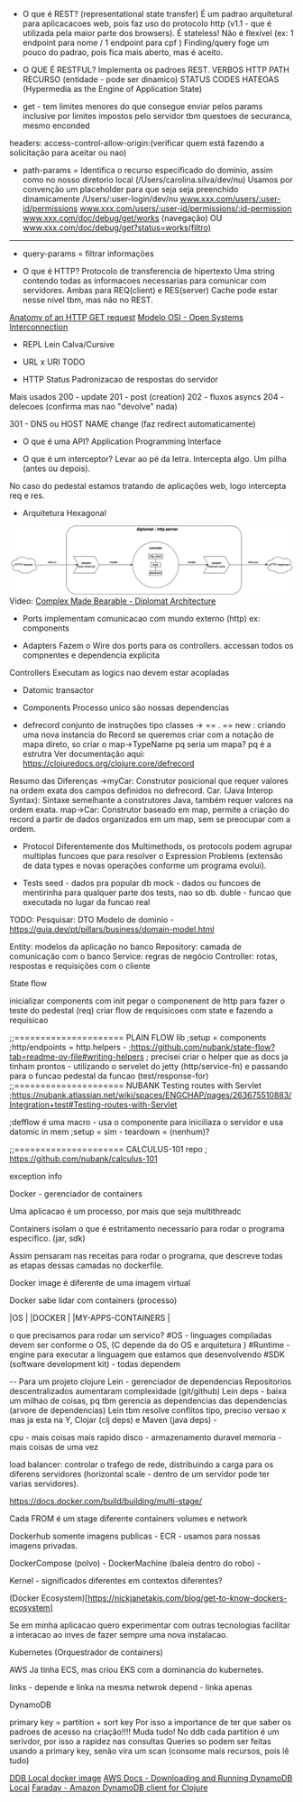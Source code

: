 - O que é REST?
(representational state transfer)
É um padrao arquitetural para aplicacacoes web, pois faz uso do protocolo http (v1.1 - que é utilizada pela maior parte dos browsers).
É stateless! 
Não é flexível (ex: 1 endpoint para nome / 1 endpoint para cpf )
Finding/query foge um pouco do padrao, pois fica mais aberto, mas é aceito.

- O QUE É RESTFUL?
Implementa os padroes REST.
VERBOS HTTP 
PATH RECURSO (entidade - pode ser dinamico)
STATUS CODES
HATEOAS (Hypermedia as the Engine of Application State)


- get - tem limites menores do que consegue enviar pelos params
inclusive por limites impostos pelo servidor 
    tbm questoes de securanca, mesmo enconded

 headers: access-control-allow-origin:(verificar quem está fazendo a solicitação para aceitar ou nao)

 - path-params = Identifica o recurso especificado do dominio, assim como no nosso diretorio local 
 (/Users/carolina.silva/dev/nu)
 Usamos por convenção um placeholder para que seja seja preenchido dinamicamente 
 /Users/:user-login/dev/nu
  www.xxx.com/users/:user-id/permissions 
  www.xxx.com/users/:user-id/permissions/:id-permission 
  www.xxx.com/doc/debug/get/works (navegação) OU www.xxx.com/doc/debug/get?status=works(filtro)
 ----

 - query-params = filtrar informações

- O que é HTTP?
Protocolo de transferencia de hipertexto
Uma string contendo todas as informacoes necessarias para comunicar com servidores.
Ambas para  REQ(client) e RES(server)
Cache pode estar nesse nivel tbm, mas não no REST.  

[Anatomy of an HTTP GET request](https://www.oreilly.com/library/view/head-first-servlets/9780596516680/ch01s13.html)
[Modelo OSI - Open Systems Interconnection](https://community.cisco.com/t5/image/serverpage/image-id/180291iDA59C8DFF9920CD8?v=v2)

- REPL
Lein
Calva/Cursive

- URL x URI
TODO

- HTTP Status 
Padronizacao de respostas do servidor

Mais usados
200 - update
201 - post (creation)
202 - fluxos asyncs
204 - delecoes (confirma mas nao "devolve" nada)

301 - DNS ou HOST NAME change (faz redirect automaticamente)

- O que é uma API?
Application Programming Interface 

- O que é um interceptor?
Levar ao pé da letra. Intercepta algo. Um pilha (antes ou depois). 

No caso do pedestal estamos tratando de aplicações web, logo intercepta req e res.

- Arquitetura Hexagonal
 
 ![Arquitetura Hexagonal](hexarch.png)
 Video: [Complex Made Bearable -  Diplomat Architecture](https://www.youtube.com/watch?v=ct5aWqhHARs)

- Ports 
implementam comunicacao com mundo externo (http)
ex: components 

- Adapters
Fazem o Wire dos ports para os controllers.
accessan todos os compnentes e dependencia explicita


Controllers
Executam as logics 
nao devem estar acopladas


- Datomic 
transactor 


- Components
Processo unico
são nossas dependencias

- defrecord 
conjunto de instruções
tipo classes 
-> ==  .  == new : criando uma nova instancia do Record
se queremos criar com a notação de mapa direto, so criar o map->TypeName
pq seria um mapa? pq é a estrutra 
Ver documentação aqui: https://clojuredocs.org/clojure.core/defrecord 

Resumo das Diferenças
->myCar: Construtor posicional que requer valores na ordem exata dos campos definidos no defrecord.
Car. (Java Interop Syntax): Sintaxe semelhante a construtores Java, também requer valores na ordem exata.
map->Car: Construtor baseado em map, permite a criação do record a partir de dados organizados em um map, sem se preocupar com a ordem.

- Protocol
Diferentemente dos Multimethods, os protocols podem agrupar multiplas funcoes que para resolver o Expression Problems (extensão de data types e novas operações conforme um programa evolui).

- Tests
seed - dados pra popular db 
mock - dados ou funcoes de mentirinha para qualquer parte dos tests, nao so db.
duble - funcao que executada no lugar da funcao real

TODO:
Pesquisar:
DTO 
Modelo de dominio - https://guia.dev/pt/pillars/business/domain-model.html

Entity: modelos da aplicação no banco
Repository: camada de comunicação com o banco
Service: regras de negócio
Controller: rotas, respostas e requisições com o cliente

State flow

inicializar components com init
pegar o componenent de http para fazer o teste do pedestal (req)
criar flow de requisicoes com state e fazendo a requisicao

;;===================== PLAIN FLOW lib
;setup =  components
;http/endpoints = http.helpers - 
;https://github.com/nubank/state-flow?tab=readme-ov-file#writing-helpers
; precisei criar o helper que as docs ja tinham prontos - utilizando o servelet do jetty (http/service-fn) e passando para o funcao pedestal da funcao (test/response-for)
;;===================== NUBANK Testing routes with Servlet
;https://nubank.atlassian.net/wiki/spaces/ENGCHAP/pages/263675510883/Integration+test#Testing-routes-with-Servlet

;defflow é uma macro -  usa o componente para iniciliaza o servidor e usa datomic in mem
;setup = sim  -  teardown = (nenhum)?


;;===================== CALCULUS-101 repo
; https://github.com/nubank/calculus-101




exception info

Docker - gerenciador de containers

Uma aplicacao é um processo, por mais que seja multithreadc


Containers isolam o que é estritamento necessario para rodar o programa especifico. (jar, sdk)

Assim pensaram nas receitas para rodar o programa, que descreve todas as etapas dessas camadas no dockerfile.

Docker image é diferente de uma imagem virtual

Docker sabe lidar com containers (processo)

|OS                 |
|DOCKER             |
|MY-APPS-CONTAINERS |

o que precisamos para rodar um servico?
#OS - linguages compiladas devem ser conforme o OS, (C depende da do OS e arquitetura )
#Runtime - engine para executar a linguagem que estamos que desenvolvendo
#SDK (software development kit) - todas dependem 


-- Para um projeto clojure
Lein - gerenciador de dependencias
Repositorios descentralizados aumentaram complexidade (git/github)
Lein deps - baixa um milhao de coisas, pq tbm gerencia as dependencias das dependencias (arvore de dependencias) 
Lein tbm resolve conflitos tipo, preciso versao x mas ja esta na Y,
Clojar (clj deps) e Maven (java deps) -  


cpu - mais coisas mais rapido
disco - armazenamento duravel
memoria - mais coisas de uma vez

load balancer: controlar o trafego de rede, distribuindo a carga para os diferens servidores (horizontal scale - dentro de um servidor pode ter varias servidores).

https://docs.docker.com/build/building/multi-stage/

Cada FROM é um stage diferente 
containers volumes e network


Dockerhub somente imagens publicas - 
ECR - usamos para nossas imagens privadas.

DockerCompose (polvo) - 
DockerMachine (baleia dentro do robo) - 

Kernel - significados diferentes em contextos diferentes?

(Docker Ecosystem)[https://nickjanetakis.com/blog/get-to-know-dockers-ecosystem]

Se em minha aplicacao quero experimentar com outras tecnologias facilitar a interacao ao inves de fazer sempre uma nova instalacao.


Kubernetes (Orquestrador de containers)

AWS
Ja tinha ECS, mas criou EKS com a dominancia do kubernetes.

links - depende e linka na mesma netwrok
depend - linka apenas

DynamoDB

primary key = partition + sort key
Por isso a importance de ter que saber os padroes de acesso na criação!!!! Muda tudo!
No ddb cada partition é um serivdor, por isso a rapidez nas consultas
Queries so podem ser feitas usando a primary key, senão vira um scan (consome mais recursos, pois lê tudo) 

[DDB Local docker image](https://hub.docker.com/r/amazon/dynamodb-local)
[AWS Docs - Downloading and Running DynamoDB Local](https://docs.aws.amazon.com/amazondynamodb/latest/developerguide/DynamoDBLocal.DownloadingAndRunning.html)
[Faraday - Amazon DynamoDB client for Clojure](https://github.com/taoensso/faraday)
